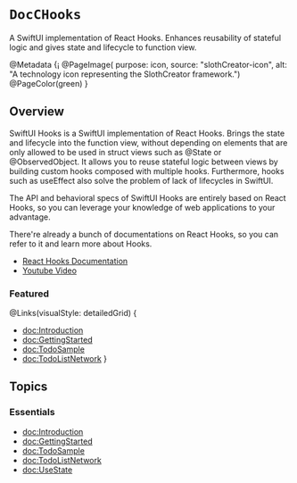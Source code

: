 # ``DocCHooks``

A SwiftUI implementation of React Hooks. Enhances reusability of stateful logic and gives state and lifecycle to function view.

@Metadata {¡
  @PageImage(
             purpose: icon, 
             source: "slothCreator-icon", 
             alt: "A technology icon representing the SlothCreator framework.")
  @PageColor(green)
}

## Overview

SwiftUI Hooks is a SwiftUI implementation of React Hooks. Brings the state and lifecycle into the function view, without depending on elements that are only allowed to be used in struct views such as @State or @ObservedObject.
It allows you to reuse stateful logic between views by building custom hooks composed with multiple hooks.
Furthermore, hooks such as useEffect also solve the problem of lack of lifecycles in SwiftUI.

The API and behavioral specs of SwiftUI Hooks are entirely based on React Hooks, so you can leverage your knowledge of web applications to your advantage.

There're already a bunch of documentations on React Hooks, so you can refer to it and learn more about Hooks.

- [React Hooks Documentation](https://reactjs.org/docs/hooks-intro.html)  
- [Youtube Video](https://www.youtube.com/watch?v=dpw9EHDh2bM)  

### Featured

@Links(visualStyle: detailedGrid) {
  - <doc:Introduction>
  - <doc:GettingStarted>
  - <doc:TodoSample>
  - <doc:TodoListNetwork>
}


## Topics

### Essentials

- <doc:Introduction>
- <doc:GettingStarted>
- <doc:TodoSample>
- <doc:TodoListNetwork>
- <doc:UseState>
